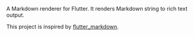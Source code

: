 A Markdown renderer for Flutter. It renders Markdown string to rich text output.

This project is inspired by [flutter_markdown](https://github.com/flutter/packages/tree/main/packages/flutter_markdown).
